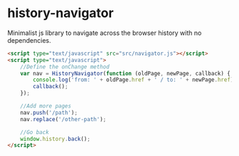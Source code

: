 # history-navigator

Minimalist js library to navigate across the browser history with no dependencies.

```html
<script type="text/javascript" src="src/navigator.js"></script>
<script type="text/javascript">
    //Define the onChange method
    var nav = HistoryNavigator(function (oldPage, newPage, callback) {
        console.log('from: ' + oldPage.href + ' / to: ' + newPage.href);
        callback();
    });

    //Add more pages
    nav.push('/path');
    nav.replace('/other-path');

    //Go back
    window.history.back();
</script>
```
